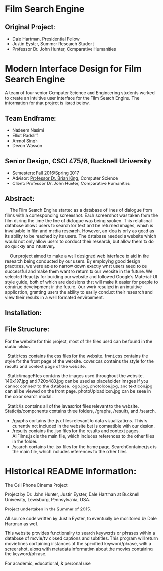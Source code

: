 Film Search Engine
==================

Original Project:
-----------------
* Dale Hartman, Presidential Fellow
* Justin Eyster, Summer Research Student
* Professor Dr. John Hunter, Comparative Humanities


Modern Interface Design for Film Search Engine
==============================================


A team of four senior Computer Science and Engineering students worked to create an intuitive user interface for the Film Search Engine. The information for that project is listed below.


Team Endframe:  
--------------
* Nadeem Nasimi  
* Elliot Radsliff  
* Anmol Singh  
* Devon Wasson  



Senior Design, CSCI 475/6, Bucknell University  
-------------------------------------------
* Semesters: Fall 2016/Spring 2017  
* Advisor: <a href="http://www.eg.bucknell.edu/~brk009/">Professor Dr. Brian King</a>, Computer Science  
* Client: Professor Dr. John Hunter, Comparative Humanities  

Abstract:
---------
&nbsp;&nbsp;&nbsp;&nbsp;The Film Search Engine started as a database of lines of dialogue from films with a corresponding screenshot. Each screenshot was taken from the film during the time the line of dialogue was being spoken. This relational database allows users to search for text and be returned images, which is invaluable in film and media research. However, an idea is only as good as its ability to be reached by its users. The database needed a website which would not only allow users to conduct their research, but allow them to do so quickly and intuitively. 

&nbsp;&nbsp;&nbsp;&nbsp;Our project aimed to make a well designed web interface to aid in the research being conducted by our users. By employing good design practices, we were able to narrow down exactly what users need to be successful and make them want to return to our website in the future. We selected React.js for building our website and followed Google’s Material-UI style guide, both of which are decisions that will make it easier for people to continue development in the future. Our work resulted in an intuitive application, granting users the ability to easily conduct their research and view their results in a well formated environment. 

Installation:
-------------

File Structure:
---------------
For the website for this project, most of the files used can be found in the static folder. 

&nbsp;&nbsp;Static/css contains the css files for the website. front.css contains the style for the front page of the website. cover.css contains the style for the results and context page of the website. 

&nbsp;&nbsp;Static/imageFiles contains the images used throughout the website. 140x197.jpg and 720x480.jpg can be used as placeholder images if you cannot connect to the database. logo.jpg, photoIcon.jpg, and textIcon.jpg can all be viewed on the front page. photoUploadIcon.jpg can be seen in the color search modal.

&nbsp;&nbsp;Static/js contains all of the javascript files relevant to the website. Static/js/components contains three folders, /graphs, /results, and /search.
* /graphs contains the .jsx files relevant to data visualizations. This is currently not included in the website but is compatible with our design.  
* /results contains the .jsx files for the results and context pages. AllFilms.jsx is the main file, which includes references to the other files in the folder.
* /search contains the .jsx files for the home page. SearchContainer.jsx is the main file, which includes references to the other files.



Historical README Information:
==============================

The Cell Phone Cinema Project

Project by Dr. John Hunter, Justin Eyster, Dale Hartman at Bucknell University,
Lewisburg, Pennsylvania, USA.

Project undertaken in the Summer of 2015.

All source code written by Justin Eyster, to eventually be monitored by Dale Hartman as well.

This website provides functionality to search keywords or phrases within a database of movie/tv
closed captions and subtitles. This program will return movie lines containing instances
of the specified keyword/phrase, with a screenshot, along with metadata information about
the movies containing the keyword/phrase.

For academic, educational, & personal use.
